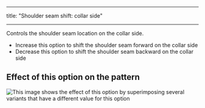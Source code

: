 ***

title: "Shoulder seam shift: collar side"

***

Controls the shoulder seam location on the collar side.

- Increase this option to shift the shoulder seam forward on the collar side
- Decrease this option to shift the shoulder seam backward on the collar side

## Effect of this option on the pattern

![This image shows the effect of this option by superimposing several variants that have a different value for this option](sven_s3collar_sample.svg "Effect of this option on the pattern")
